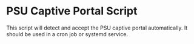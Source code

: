 # PSU Captive Portal Script
This script will detect and accept the PSU captive portal automatically. It should be used in a cron job or systemd service.